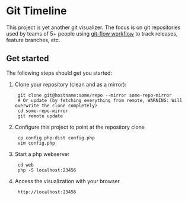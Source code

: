 Git Timeline
==

This project is yet another git visualizer. The focus is on git repositories used by teams
of 5+ people using [git-flow workflow](https://www.atlassian.com/git/tutorials/comparing-workflows/gitflow-workflow) 
to track releases, feature branches, etc.

Get started
--
The following steps should get you started:
1. Clone your repository (clean and as a mirror):

        git clone git@hostname:some/repo --mirror some-repo-mirror
        # Or update (by fetching everything from remote, WARNING: Will overwrite the clone completely)
        cd some-repo-mirror
        git remote update
        
2. Configure this project to point at the repository clone

        cp config.php-dist config.php 
        vim config.php
        
3. Start a php webserver

        cd web
        php -S localhost:23456
        
4. Access the visualization with your browser

        http://localhost:23456